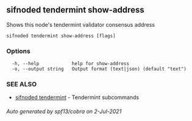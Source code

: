 ## sifnoded tendermint show-address

Shows this node's tendermint validator consensus address

```
sifnoded tendermint show-address [flags]
```

### Options

```
  -h, --help            help for show-address
  -o, --output string   Output format (text|json) (default "text")
```

### SEE ALSO

* [sifnoded tendermint](sifnoded_tendermint.md)	 - Tendermint subcommands

###### Auto generated by spf13/cobra on 2-Jul-2021
